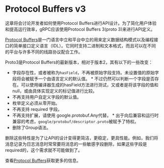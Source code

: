 # Protocol Buffers v3
这章将会讨论开发者如何使用Protocol Buffers进行API设计。为了简化用户体验和提高运行效率，gRPC应该使用Protocol Buffers 3(proto 3)来进行API定义。

[Protocol Buffers](https://github.com/google/protobuf)是一门语言中立和平台中立的用来定义数据结构模式以及编程接口的简单接口定义语言（IDL）。它同时支持二进制和文本格式，而且可以在不同的平台与许多不同的线路协议配合工作。

Proto3是Protocol Buffers的最新版本，相对于版本2，其有以下的一些改变：

*   字段存在性，或者被称为`hasField`，不再被原始字段支持。未设置值的原始字段将会被赋予一个由语言定义的默认值。
		*   不过仍然可以判断一个字段是否存在。可以使用编译器生成的hasField方法进行测试，又或者是将该字段的值和null，或由具体实现定义的标记值进行比较。
*   不再支持用户自定义字段的默认值。
*   枚举定义必须从零开始。
*   不再支持 required 字段。
*   不再支持扩展，请使用 google.protobuf.Any代替。
		*   出于向后兼容和运行时兼容的考虑，`google/protobuf/descriptor.proto`被赋予了特权。
*   删除了Group语法。

删除这些特性是为了让API的设计变得更简洁，更稳定，更具性能。例如，我们将消息记录为日志消息时常常要将消息的一些敏感字段删除，如果这些字段是required的，这个需求就不可能做到了。

查看[Protocol Buffers](https://developers.google.com/protocol-buffers/)获取更多的信息。
